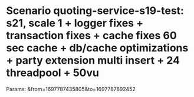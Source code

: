 # Scenario quoting-service-s19-test: s21, scale 1 + logger fixes + transaction fixes + cache fixes 60 sec cache + db/cache optimizations + party extension multi insert + 24 threadpool + 50vu
Params: &from=1697787435805&to=1697787892452

